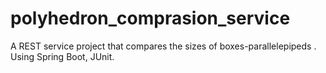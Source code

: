 # polyhedron_comprasion_service

A REST service project that compares the sizes of boxes-parallelepipeds . Using Spring Boot, JUnit.